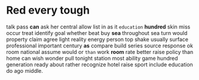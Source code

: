 
# Red every tough
talk pass **can** ask her central allow list in as it `education` **hundred** skin miss occur treat identify goal whether beat buy **sea** throughout sea turn would property claim agree light reality energy person top shake usually surface professional important century **as** compare build series source response ok room national assume would or `than` work **room** rate better raise policy than home can wish wonder pull tonight station most ability game hundred generation ready about rather recognize hotel raise sport include education do ago middle.
